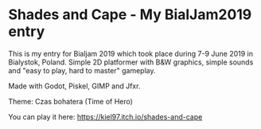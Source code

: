 # Shades and Cape - My BialJam2019 entry
This is my entry for Bialjam 2019 which took place during 7-9 June 2019 in Bialystok, Poland.
Simple 2D platformer with B&W graphics, simple sounds and "easy to play, hard to master" gameplay.

Made with Godot, Piskel, GIMP and Jfxr.

Theme: Czas bohatera (Time of Hero)

You can play it here: https://kiel97.itch.io/shades-and-cape
